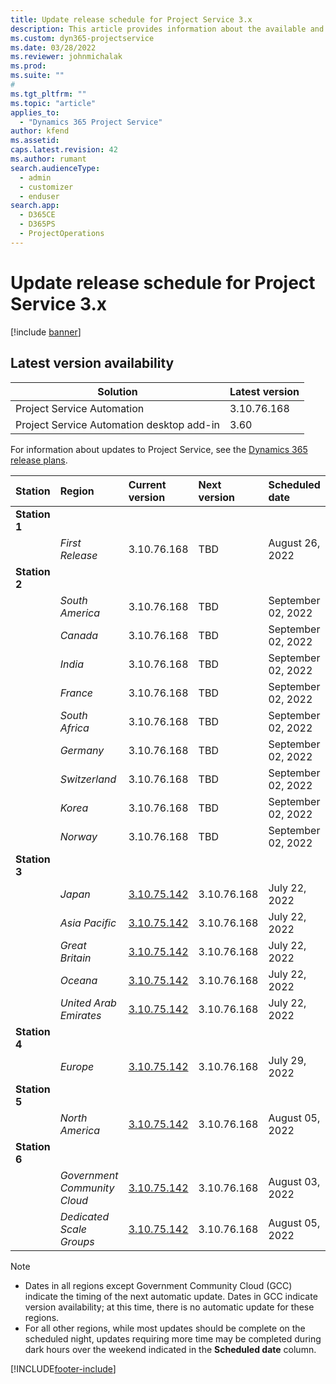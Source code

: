 ```yaml
---
title: Update release schedule for Project Service 3.x
description: This article provides information about the available and upcoming releases of Dynamics 365 Project Service Automation.
ms.custom: dyn365-projectservice
ms.date: 03/28/2022
ms.reviewer: johnmichalak
ms.prod:
ms.suite: ""
#
ms.tgt_pltfrm: ""
ms.topic: "article"
applies_to: 
  - "Dynamics 365 Project Service"
author: kfend
ms.assetid: 
caps.latest.revision: 42
ms.author: rumant
search.audienceType: 
  - admin
  - customizer
  - enduser
search.app: 
  - D365CE
  - D365PS
  - ProjectOperations
---
```


# Update release schedule for Project Service 3.x

[!include [banner](../includes/psa-now-project-operations.md)]

## Latest version availability

| Solution  | Latest version |
|-------|----|
| Project Service Automation    | 3.10.76.168 |
| Project Service Automation desktop add-in                | 3.60          |

For information about updates to Project Service, see the [Dynamics 365 release plans](/dynamics365/release-plans/). 

| Station  | Region | Current version | Next version |  Scheduled date
| :---   | :---   | :---   | :---   |:---   |         
|<strong>Station 1</strong> | |  |  | |
| | <i>First Release</i> | 3.10.76.168 | TBD | August 26, 2022
|<strong>Station 2</strong> | |  |  | |
| | <i>South America</i> | 3.10.76.168 | TBD | September 02, 2022
| | <i>Canada</i> | 3.10.76.168 | TBD | September 02, 2022
| | <i>India</i> | 3.10.76.168 | TBD | September 02, 2022
| | <i>France</i> | 3.10.76.168 | TBD | September 02, 2022
| | <i>South Africa</i> | 3.10.76.168 | TBD | September 02, 2022
| | <i>Germany</i> | 3.10.76.168 | TBD | September 02, 2022
| | <i>Switzerland</i> | 3.10.76.168 | TBD | September 02, 2022
| | <i>Korea</i> | 3.10.76.168 | TBD | September 02, 2022
| | <i>Norway</i> | 3.10.76.168 | TBD | September 02, 2022
|<strong>Station 3</strong> | |  |  | |
| | <i>Japan</i> | [3.10.75.142](whats-new-ur-44.md) | 3.10.76.168 | July 22, 2022
| | <i>Asia Pacific</i> | [3.10.75.142](whats-new-ur-44.md) | 3.10.76.168 | July 22, 2022
| | <i>Great Britain</i> | [3.10.75.142](whats-new-ur-44.md) | 3.10.76.168 | July 22, 2022
| | <i>Oceana</i> | [3.10.75.142](whats-new-ur-44.md) | 3.10.76.168 | July 22, 2022
| | <i>United Arab Emirates</i> | [3.10.75.142](whats-new-ur-44.md) | 3.10.76.168 | July 22, 2022
|<strong>Station 4</strong> | |  |  | |
| | <i>Europe</i> | [3.10.75.142](whats-new-ur-44.md) | 3.10.76.168 | July 29, 2022
|<strong>Station 5</strong> | |  |  | |
| | <i>North America</i> | [3.10.75.142](whats-new-ur-44.md) | 3.10.76.168 | August 05, 2022
|<strong>Station 6</strong> | |  |  | |
| | <i>Government Community Cloud</i> | [3.10.75.142](whats-new-ur-44.md) | 3.10.76.168 | August 03, 2022
| | <i>Dedicated Scale Groups</i> | [3.10.75.142](whats-new-ur-44.md) | 3.10.76.168 | August 05, 2022




>[!Note]
> - Dates in all regions except Government Community Cloud (GCC) indicate the timing of the next automatic update. Dates in GCC indicate version availability; at this time, there is no automatic update for these regions.
> - For all other regions, while most updates should be complete on the scheduled night, updates requiring more time may be completed during dark hours over the weekend indicated in the **Scheduled date** column.


[!INCLUDE[footer-include](../includes/footer-banner.md)]
